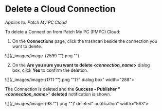 # Delete a Cloud Connection

_Applies to: Patch My PC Cloud_

To delete a Connection from Patch My PC (PMPC) Cloud:

1. On the **Connections** page, click the trashcan beside the connection you want to delete.

![](/_images/image-(2599 "").png "")

2. On the **Are you sure you want to delete <**_**connection\_name**_**>** dialog box, click **Yes** to confirm the deletion.

![](/_images/image-(1711 "").png "")?” dialog box" width="288">

The Connection is deleted and the **Success - Publisher "**_**\<connection\_name>**_**" deleted** notification is shown.

![](/_images/image-(98 "").png "")’ deleted” notification" width="563">
